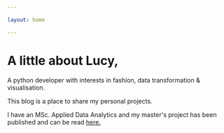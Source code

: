 ```yaml
---

layout: home

---
```

# A little about Lucy, 

A python developer with interests in fashion, data transformation & visualisation. 

This blog is a place to share my personal projects. 

I have an MSc. Applied Data Analytics and my master's project has been published and can be read [here.](https://www.sciencedirect.com/science/article/pii/S1574013717302861)
